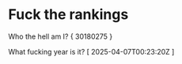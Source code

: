 # Fuck the rankings

Who the hell am I?
{ 30180275 }

What fucking year is it?
[ 2025-04-07T00:23:20Z ]
